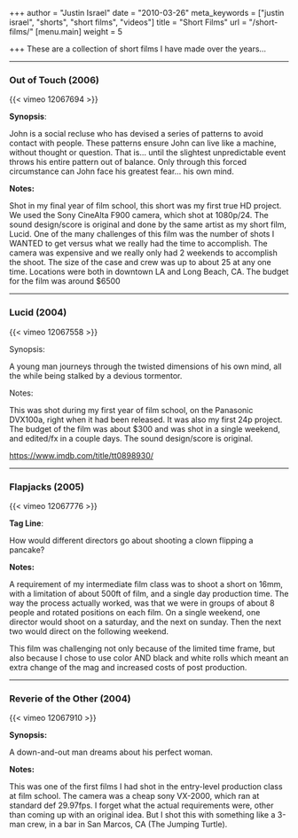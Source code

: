 +++
author = "Justin Israel"
date = "2010-03-26"
meta_keywords = ["justin israel", "shorts", "short films", "videos"]
title = "Short Films"
url = "/short-films/"
[menu.main]
weight = 5

+++
These are a collection of short films I have made over the years&#8230;

* * *

### Out of Touch (2006)

{{< vimeo 12067694 >}}

**Synopsis**:
  
John is a social recluse who has devised a series of patterns to avoid contact with people. These patterns ensure John can live like a machine, without thought or question. That is&#8230; until the slightest unpredictable event throws his entire pattern out of balance. Only through this forced circumstance can John face his greatest fear&#8230; his own mind.

**Notes:**
  
Shot in my final year of film school, this short was my first true HD project. We used the Sony CineAlta F900 camera, which shot at 1080p/24. The sound design/score is original and done by the same artist as my short film, Lucid. One of the many challenges of this film was the number of shots I WANTED to get versus what we really had the time to accomplish. The camera was expensive and we really only had 2 weekends to accomplish the shoot. The size of the case and crew was up to about 25 at any one time. Locations were both in downtown LA and Long Beach, CA. The budget for the film was around $6500

* * *

### Lucid (2004)

{{< vimeo 12067558 >}}

Synopsis:
  
A young man journeys through the twisted dimensions of his own mind, all the while being stalked by a devious tormentor.

Notes:
  
This was shot during my first year of film school, on the Panasonic DVX100a, right when it had been released. It was also my first 24p project. The budget of the film was about $300 and was shot in a single weekend, and edited/fx in a couple days. The sound design/score is original.

<https://www.imdb.com/title/tt0898930/>

* * *

### Flapjacks (2005)

{{< vimeo 12067776 >}}

**Tag Line**:
  
How would different directors go about shooting a clown flipping a pancake?

**Notes:**
  
A requirement of my intermediate film class was to shoot a short on 16mm, with a limitation of about 500ft of film, and a single day production time. The way the process actually worked, was that we were in groups of about 8 people and rotated positions on each film. On a single weekend, one director would shoot on a saturday, and the next on sunday. Then the next two would direct on the following weekend.
  
This film was challenging not only because of the limited time frame, but also because I chose to use color AND black and white rolls which meant an extra change of the mag and increased costs of post production.

* * *

### Reverie of the Other (2004)

{{< vimeo 12067910 >}}

**Synopsis:**
  
A down-and-out man dreams about his perfect woman.

**Notes:**
  
This was one of the first films I had shot in the entry-level production class at film school. The camera was a cheap sony VX-2000, which ran at standard def 29.97fps. I forget what the actual requirements were, other than coming up with an original idea. But I shot this with something like a 3-man crew, in a bar in San Marcos, CA (The Jumping Turtle).
